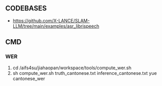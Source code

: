 ## CODEBASES 
- https://github.com/X-LANCE/SLAM-LLM/tree/main/examples/asr_librispeech 
## CMD
### WER
1. cd /aifs4su/jiahaopan/workspace/tools/compute_wer.sh
2. sh compute_wer.sh truth_cantonese.txt inference_cantonese.txt yue cantonese_wer 

